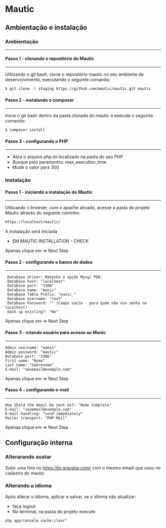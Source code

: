 
# Mautic

## Ambientação e instalação

### Ambientação
----------------

#### Passo 1 - clonando o repositório do Mautic
-----------------------------------------------

Utilizando o git bash, clone o repositório mautic no seu ambiente de desenvolvimento, executando o seguinte comando:

```sh
$ git clone -b staging https://github.com/mautic/mautic.git mautic
```

#### Passo 2 - instalando o composer
-------------------------------------

Inicie o git bash dentro da pasta clonada do mautic e execute o seguinte comando:

```sh
$ composer install
```

#### Passo 3 - configurando o PHP
----------------------------------

* Abra o arquivo php.ini localizado na pasta do seu PHP
* Busque pelo paramentro: max_execution_time
* Mude o valor para 300

### Instalação

#### Passo 1 - iniciando a instalação do Mautic
--------------------------------------------------
Utilizando o browser, com o apache ativado, acesse a pasta do projeto Mautic  através do seguinte caminho:

```sh
https://localhost/mautic/
```

 A instalação será iniciada

* EM MAUTIC INSTALLATION - CHECK

Apenas clique em => Next Step

#### Passo 2 - configurando o banco de dados
--------------------------------------------

```shell
 Database driver: Matenha a opção Mysql PDO.
 Database host: "localhost"
 Database port: "3306"
 Database name: "munic"
 Database Table Prefix: "munic_"
 Database Username: "root"
 Database Password: "" (Campo vazio - para quem não usa senha no localhost)  
 back up existing?: "No"
```

Apenas clique em => Next Step
  
#### Passo 3 - criando usuário para acesso ao Munic
---------------------------------------------------

```shell
Admin username: "admin"
Admin password: "mautic"
Database port: "3306"
First name: "Nome"
Last name: "Sobrenome"
E-mail: "seuemail@exemplo.com"
```

Apenas clique em => Next Step

#### Passo 4 - configurando e-mail
----------------------------------

```shell
How Shold the email be sent as?: "Nome Completo"
E-mail: "seuemail@exemplo.com"
E-mail handling: "send immediately"
Mailer transport: "PHP Mail"
```
Apenas clique em => Next Step

## Configuração interna

### Alterarando avatar

Subir uma foto no https://br.gravatar.com/ com o mesmo emaiil que usou no cadastro do mautic  

### Alterando o idioma

Após alterar o idioma, aplicar e salvar, se o idioma não atualizar:

* faça logout
* No terminal, na pasta do projeto execute

```shell
php app/console cache:clear"
```